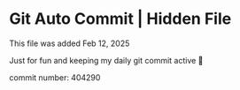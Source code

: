 # Git Auto Commit | Hidden File

This file was added Feb 12, 2025

Just for fun and keeping my daily git commit active 🤪

commit number: 404290
